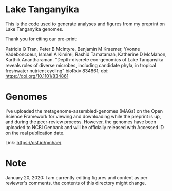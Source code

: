 # Lake Tanganyika
This is the code used to generate analyses and figures from my preprint on Lake Tanganyika genomes.

Thank you for citing our pre-print:

Patricia Q Tran, Peter B McIntyre, Benjamin M Kraemer, Yvonne Vadeboncoeur, Ismael A Kimirei, Rashid Tamatamah, Katherine D McMahon, Karthik Anantharaman. "Depth-discrete eco-genomics of Lake Tanganyika reveals roles of diverse microbes, including candidate phyla, in tropical freshwater nutrient cycling" bioRxiv 834861; doi: https://doi.org/10.1101/834861

# Genomes
I've uploaded the metagenome-assembled-genomes (MAGs) on the Open Science Framework for viewing and downloading while the preprint is up, and during the peer-review process.
However, the genomes have been uploaded to NCBI Genbank and will be officially released with Accessed ID on the real publication date.

Link: https://osf.io/pmhae/

# Note
January 20, 2020: I am currently editing figures and content as per reviewer's comments. the contents of this directory might change.

